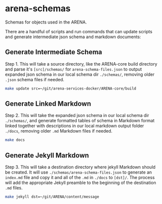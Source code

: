 # arena-schemas
Schemas for objects used in the ARENA.

There are a handful of scripts and run commands that can update scripts and generate intermediate json schema and markdown documents:

## Generate Intermediate Schema
Step 1. This will take a source directory, like the ARENA-core build directory and parse it's `[src]/schemas/` for  `arena-schema-files.json` to output expanded json schema in our local schema dir `./schemas/`, removing older `.json` schema files if needed.
```bash
make update src=~/git/arena-services-docker/ARENA-core/build
```

## Generate Linked Markdown
Step 2. This will take the expanded json schema in our local schema dir `./schemas/`, and generate formatted tables of schema in Markdown format linked together with descriptions in our local markdown output folder `./docs`, removing older `.md` Markdown files if needed.
```bash
make docs
```

## Generate Jekyll Markdown
Step 3. This will take a destination directory where jekyll Markdown should be created. It will use `./schemas/arena-schema-files.json` to generate an `index.md` file and copy it and all of the `.md` in `./docs` to `[dst]/`. The process will add the appropriate Jekyll preamble to the beginning of the destination `.md` files.
```bash
make jekyll dst=~/git/ARENA/content/message
```
